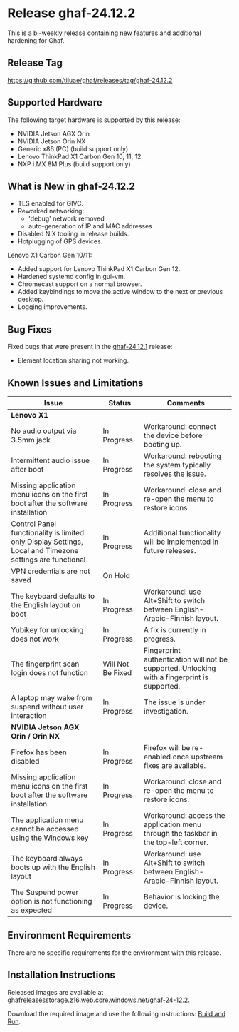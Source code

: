<!--
    Copyright 2022-2025 TII (SSRC) and the Ghaf contributors
    SPDX-License-Identifier: CC-BY-SA-4.0
-->

# Release ghaf-24.12.2

This is a bi-weekly release containing new features and additional hardening for Ghaf.


## Release Tag

<https://github.com/tiiuae/ghaf/releases/tag/ghaf-24.12.2>


## Supported Hardware

The following target hardware is supported by this release:

* NVIDIA Jetson AGX Orin
* NVIDIA Jetson Orin NX
* Generic x86 (PC) (build support only)
* Lenovo ThinkPad X1 Carbon Gen 10, 11, 12
* NXP i.MX 8M Plus (build support only)


## What is New in ghaf-24.12.2

  * TLS enabled for GIVC.
  * Reworked networking:
    * 'debug' network removed
    * auto-generation of IP and MAC addresses
  * Disabled NIX tooling in release builds.
  * Hotplugging of GPS devices.

Lenovo X1 Carbon Gen 10/11:

  * Added support for Lenovo ThinkPad X1 Carbon Gen 12.
  * Hardened systemd config in gui-vm.
  * Chromecast support on a normal browser.
  * Added keybindings to move the active window to the next or previous desktop.
  * Logging improvements.


## Bug Fixes

Fixed bugs that were present in the [ghaf-24.12.1](../release_notes/ghaf-24.12.1.md) release:

* Element location sharing not working.


## Known Issues and Limitations

| Issue           | Status      | Comments                             |
|-----------------|-------------|--------------------------------------|
| **Lenovo X1**  |  |  |
| No audio output via 3.5mm jack  | In Progress | Workaround: connect the device before booting up. |
| Intermittent audio issue after boot  | In Progress | Workaround: rebooting the system typically resolves the issue. |
| Missing application menu icons on the first boot after the software installation  | In Progress | Workaround: close and re-open the menu to restore icons. |
| Control Panel functionality is limited: only Display Settings, Local and Timezone settings are functional | In Progress | Additional functionality will be implemented in future releases. |
| VPN credentials are not saved  | On Hold |  |
| The keyboard defaults to the English layout on boot | In Progress | Workaround: use Alt+Shift to switch between English-Arabic-Finnish layout. |
| Yubikey for unlocking does not work | In Progress | A fix is currently in progress. |
| The fingerprint scan login does not function | Will Not Be Fixed | Fingerprint authentication will not be supported. Unlocking with a fingerprint is supported. |
| A laptop may wake from suspend without user interaction | In Progress | The issue is under investigation. |
| **NVIDIA Jetson AGX Orin / Orin NX**  |  |  |
| Firefox has been disabled | In Progress | Firefox will be re-enabled once upstream fixes are available. |
| Missing application menu icons on the first boot after the software installation | In Progress | Workaround: close and re-open the menu to restore icons. |
| The application menu cannot be accessed using the Windows key | In Progress | Workaround: access the application menu through the taskbar in the top-left corner. |
| The keyboard always boots up with the English layout | In Progress | Workaround: use Alt+Shift to switch between English-Arabic-Finnish layout. |
| The Suspend power option is not functioning as expected | In Progress | Behavior is locking the device. |


## Environment Requirements

There are no specific requirements for the environment with this release.


## Installation Instructions

Released images are available at [ghafreleasesstorage.z16.web.core.windows.net/ghaf-24-12.2](https://ghafreleasesstorage.z16.web.core.windows.net/ghaf-24-12-2).

Download the required image and use the following instructions: [Build and Run](../ref_impl/build_and_run).